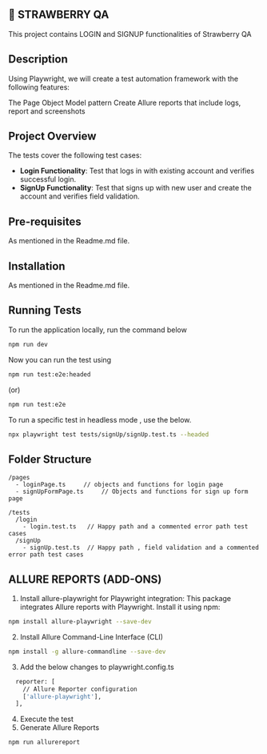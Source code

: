 
## 🍓 STRAWBERRY QA

This project contains LOGIN and SIGNUP functionalities of Strawberry QA 

## Description

Using Playwright, we will create a test automation framework with the following features:

The Page Object Model pattern
Create Allure reports that include logs, report and screenshots

## Project Overview
  
The tests cover the following test cases:
- **Login Functionality**: Test that logs in with existing account and verifies successful login.
- **SignUp Functionality**: Test that signs up with new user and create the account and verifies field validation.


## Pre-requisites

As mentioned in the Readme.md file. 

## Installation

As mentioned in the Readme.md file.

## Running Tests

To run the application locally, run the command below

```bash
npm run dev
```
Now you can run the test using 

```bash
npm run test:e2e:headed 
```
(or)

```bash
npm run test:e2e
```
To run a specific test in headless mode , use the below.

```bash
npx playwright test tests/signUp/signUp.test.ts --headed
```

## Folder Structure

```
/pages
  - loginPage.ts     // objects and functions for login page
  - signUpFormPage.ts     // Objects and functions for sign up form page

/tests
  /login
    - login.test.ts   // Happy path and a commented error path test cases
  /signUp
    - signUp.test.ts  // Happy path , field validation and a commented error path test cases

```
## ALLURE REPORTS (ADD-ONS)

1. Install allure-playwright for Playwright integration: This package integrates Allure reports with Playwright. Install it using npm:
```bash
npm install allure-playwright --save-dev
```
2. Install Allure Command-Line Interface (CLI)
```bash
npm install -g allure-commandline --save-dev
```
3. Add the below changes to playwright.config.ts
```bash
  reporter: [
    // Allure Reporter configuration
    ['allure-playwright'],
  ],
```
4. Execute the test
5. Generate Allure Reports
```bash
npm run allurereport
```